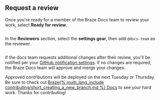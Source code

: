 ## Request a review

Once you're ready for a member of the Braze Docs team to review your work, select **Ready for review**.

![]()

In the **Reviewers** section, select the **settings gear**, then add `@docs-team` as the reviewer.

![]()

If the docs team requests additional changes after their review, you'll be notified per your [GitHub notification settings](https://docs.github.com/en/account-and-profile/managing-subscriptions-and-notifications-on-github/setting-up-notifications/configuring-notifications). If no changes are required, the Braze Docs team will approve and merge your changes.

Approved contributions will be deployed on the next Tuesday or Thursday. Be sure to check out [Braze{% multi_lang_include contributing/short_creating_a_new_branch.md %}
Docs]() to see your hard work. Thanks for contributing!
